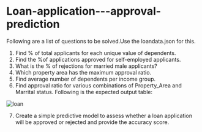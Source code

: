 # Loan-application---approval-prediction

Following are a list of questions to be solved.Use the loandata.json for this.
1. Find % of total applicants for each unique value of dependents.
2. Find the %of applications approved for self-employed applicants.
3. What is the % of rejections for married male applicants?
4. Which property area has the maximum approval ratio.
5. Find average number of dependents per income group.
6. Find approval ratio for various combinations of Property_Area and Marrital status. Following is the expected output table:

![loan](https://user-images.githubusercontent.com/111060707/210732192-b28ef101-be9a-4bf4-b6d7-0db4c7fb468a.JPG)



7. Create a simple predictive model to assess whether a loan application will be approved or rejected and provide the accuracy score.

